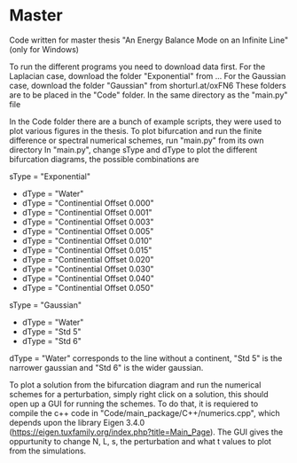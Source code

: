 # Master
Code written for master thesis "An Energy Balance Mode on an Infinite Line" (only for Windows)

To run the different programs you need to download data first.
For the Laplacian case, download the folder "Exponential" from ...
For the Gaussian case, download the folder "Gaussian" from shorturl.at/oxFN6
These folders are to be placed in the "Code" folder. In the same directory as the "main.py" file

In the Code folder there are a bunch of example scripts, they were used to plot various figures in the thesis.
To plot bifurcation and run the finite difference or spectral numerical schemes, run "main.py" from its own directory
In "main.py", change sType and dType to plot the different bifurcation diagrams, the possible combinations are

sType = "Exponential"
  - dType = "Water"
  - dType = "Continential Offset 0.000"
  - dType = "Continential Offset 0.001"
  - dType = "Continential Offset 0.003"
  - dType = "Continential Offset 0.005"
  - dType = "Continential Offset 0.010"
  - dType = "Continential Offset 0.015"
  - dType = "Continential Offset 0.020"
  - dType = "Continential Offset 0.030"
  - dType = "Continential Offset 0.040"
  - dType = "Continential Offset 0.050"

sType = "Gaussian"
  - dType = "Water"
  - dType = "Std 5"
  - dType = "Std 6"

dType = "Water" corresponds to the line without a continent, "Std 5" is the narrower gaussian and "Std 6" is the wider gaussian.

To plot a solution from the bifurcation diagram and run the numerical schemes for a perturbation, simply right click on a solution, this should open up a GUI for running the schemes. To do that, it is requiered to compile the c++ code in "Code/main_package/C++/numerics.cpp", which depends upon the library Eigen 3.4.0 (https://eigen.tuxfamily.org/index.php?title=Main_Page). The GUI gives the oppurtunity to change N, L, s, the perturbation and what t values to plot from the simulations.
